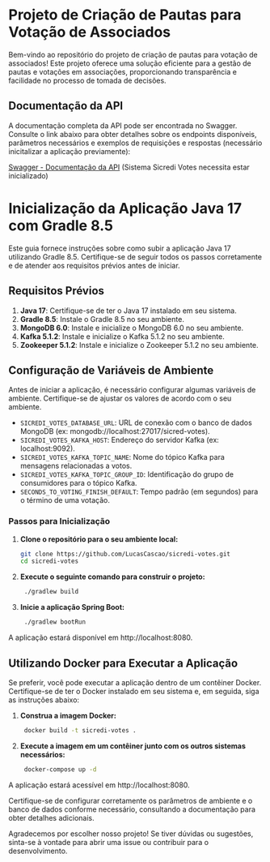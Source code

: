 # Projeto de Criação de Pautas para Votação de Associados

Bem-vindo ao repositório do projeto de criação de pautas para votação de associados! Este projeto oferece uma solução eficiente para a gestão de pautas e votações em associações, proporcionando transparência e facilidade no processo de tomada de decisões.

## Documentação da API

A documentação completa da API pode ser encontrada no Swagger. Consulte o link abaixo para obter detalhes sobre os endpoints disponíveis, parâmetros necessários e exemplos de requisições e respostas (necessário inicitalizar a aplicação previamente):


[Swagger - Documentação da API](http://localhost:8080/swagger-ui/index.html) (Sistema Sicredi Votes necessita estar inicializado)

# Inicialização da Aplicação Java 17 com Gradle 8.5

Este guia fornece instruções sobre como subir a aplicação Java 17 utilizando Gradle 8.5. Certifique-se de seguir todos os passos corretamente e de atender aos requisitos prévios antes de iniciar.

## Requisitos Prévios

1. **Java 17**: Certifique-se de ter o Java 17 instalado em seu sistema.
2. **Gradle 8.5**: Instale o Gradle 8.5 no seu ambiente.
3. **MongoDB 6.0**: Instale e inicialize o MongoDB 6.0 no seu ambiente.
4. **Kafka 5.1.2**: Instale e inicialize o Kafka 5.1.2 no seu ambiente.
5. **Zookeeper 5.1.2**: Instale e inicialize o Zookeeper 5.1.2 no seu ambiente.

## Configuração de Variáveis de Ambiente

Antes de iniciar a aplicação, é necessário configurar algumas variáveis de ambiente. Certifique-se de ajustar os valores de acordo com o seu ambiente.

- `SICREDI_VOTES_DATABASE_URL`: URL de conexão com o banco de dados MongoDB (ex: mongodb://localhost:27017/sicred-votes).
- `SICREDI_VOTES_KAFKA_HOST`: Endereço do servidor Kafka (ex: localhost:9092).
- `SICREDI_VOTES_KAFKA_TOPIC_NAME`: Nome do tópico Kafka para mensagens relacionadas a votos.
- `SICREDI_VOTES_KAFKA_TOPIC_GROUP_ID`: Identificação do grupo de consumidores para o tópico Kafka.
- `SECONDS_TO_VOTING_FINISH_DEFAULT`: Tempo padrão (em segundos) para o término de uma votação.

### Passos para Inicialização

1. **Clone o repositório para o seu ambiente local:**

   ```bash
   git clone https://github.com/LucasCascao/sicredi-votes.git
   cd sicredi-votes
    ```
2. **Execute o seguinte comando para construir o projeto:**

   ```bash
    ./gradlew build
   ```
   
3. **Inicie a aplicação Spring Boot:**

   ```bash
    ./gradlew bootRun
   ```
   
A aplicação estará disponível em http://localhost:8080.

## Utilizando Docker para Executar a Aplicação
Se preferir, você pode executar a aplicação dentro de um contêiner Docker. Certifique-se de ter o Docker instalado em seu sistema e, em seguida, siga as instruções abaixo:

1. **Construa a imagem Docker:**

   ```bash
    docker build -t sicredi-votes .
    ```
   
2. **Execute a imagem em um contêiner junto com os outros sistemas necessários:**

   ```bash
    docker-compose up -d
    ```
   
A aplicação estará acessível em http://localhost:8080.

Certifique-se de configurar corretamente os parâmetros de ambiente e o banco de dados conforme necessário, consultando a documentação para obter detalhes adicionais.

Agradecemos por escolher nosso projeto! Se tiver dúvidas ou sugestões, sinta-se à vontade para abrir uma issue ou contribuir para o desenvolvimento.